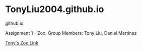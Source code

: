 # TonyLiu2004.github.io
github.io

Assignment 1 - Zoo:
Group Members: Tony Liu, Daniel Martinez

[Tony's Zoo Link]([https://tonyliu2004.github.io/)
